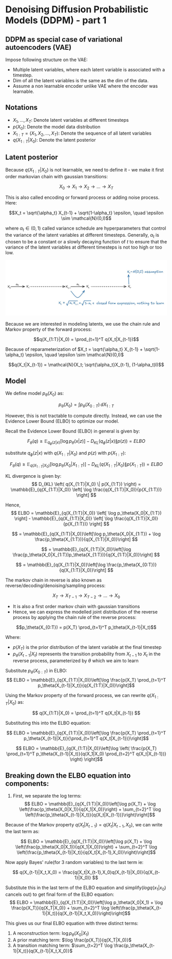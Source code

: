 # Denoising Diffusion Probabilistic Models (DDPM) - part 1

## DDPM as special case of variational autoencoders (VAE)

Impose following structure on the VAE:
- Multiple latent variables, where each latent variable is associated with a timestep.
- Dim of all the latent variables is the same as the dim of the data. 
- Assume a non learnable encoder unlike VAE where the encoder was learnable.

## Notations

- $X_1, ..., X_T$: Denote latent variables at different timesteps 
- $p(X_0)$: Denote the model data distribution
- $X_{1:T} = (X_1, X_2, ..., X_T)$: Denote the sequence of all latent variables
- $q(X_{1:T}|X_0)$: Denote the latent posterior

## Latent posterior

Because $q(X_{1:T}|X_0)$ is not learnable, we need to define it - we make it first order markovian chain with gaussian transitions:

$$X_0 \rightarrow X_1 \rightarrow X_2 \rightarrow ... \rightarrow X_T$$

This is also called encoding or forward process or adding noise process. Here:

$$X_t = \sqrt{\alpha_t} X_{t-1} + \sqrt{1-\alpha_t} \epsilon, \quad \epsilon \sim \mathcal{N}(0,I)$$

where $\alpha_t \in (0,1)$ called variance schedule are hyperparameters that control the variance of the latent variables at different timesteps. Generally, $\alpha_t$ is chosen to be a constant or a slowly decaying function of $t$ to ensure that the variance of the latent variables at different timesteps is not too high or too low.

<div style="text-align: center;"><img src="https://raw.githubusercontent.com/victor-explore/ADRL-Notes/refs/heads/main/30.JPG" alt="Denoising Diffusion Probabilistic Models (DDPM) Architecture" width="900" height="auto"/></div>

Because we are interested in modeling latents, we use the chain rule and Markov property of the forward process:

$$q(X_{1:T}|X_0) = \prod_{t=1}^T q(X_t|X_{t-1})$$

Because of reparameterization of $X_t = \sqrt{\alpha_t} X_{t-1} + \sqrt{1-\alpha_t} \epsilon, \quad \epsilon \sim \mathcal{N}(0,I)$
 
$$q(X_t|X_{t-1}) = \mathcal{N}(X_t; \sqrt{\alpha_t}X_{t-1}, (1-\alpha_t)I)$$

## Model

We define model $p_\theta(X_0)$ as:

$$p_\theta(X_0) = \int p_\theta(X_{0:T}) \, dX_{1:T}$$

However, this is not tractable to compute directly. Instead, we can use the Evidence Lower Bound (ELBO) to optimize our model.

Recall the Evidence Lower Bound (ELBO) in general is given by:

$$ F_\theta(q) \geq \mathbb{E}_{q_{\phi}(z|x)} \left[ \log p_\theta(x|z) \right] - D_{KL} \left( q_{\phi}(z|x) \| p(z) \right) = ELBO$$

substitute $q_{\phi}(z|x)$ with $q(X_{1:T}|X_0)$ and $p(z)$ with $p(X_{1:T})$:

$$ F_\theta(q) \geq \mathbb{E}_{q(X_{1:T}|X_0)} \left[ \log p_\theta(X_0|X_{1:T}) \right] - D_{KL} \left( q(X_{1:T}|X_0) \| p(X_{1:T}) \right) = ELBO $$

KL divergence is given by:
$$ D_{KL} \left( q(X_{1:T}|X_0) \| p(X_{1:T}) \right) = \mathbb{E}_{q(X_{1:T}|X_0)} \left[ \log \frac{q(X_{1:T}|X_0)}{p(X_{1:T})} \right] $$

Hence,
$$ ELBO = \mathbb{E}_{q(X_{1:T}|X_0)} \left[ \log p_\theta(X_0|X_{1:T}) \right] - \mathbb{E}_{q(X_{1:T}|X_0)} \left[ \log \frac{q(X_{1:T}|X_0)}{p(X_{1:T})} \right] $$



$$ = \mathbb{E}_{q(X_{1:T}|X_0)}\left[\log p_\theta(X_0|X_{1:T}) + \log \frac{p_\theta(X_{1:T})}{q(X_{1:T}|X_0)}\right] $$

$$ = \mathbb{E}_{q(X_{1:T}|X_0)}\left[\log \frac{p_\theta(X_0|X_{1:T})p_\theta(X_{1:T})}{q(X_{1:T}|X_0)}\right] $$

$$ = \mathbb{E}_{q(X_{1:T}|X_0)}\left[\log \frac{p_\theta(X_{0:T})}{q(X_{1:T}|X_0)}\right] $$

The markov chain in reverse is also known as reverse/decoding/denoising/sampling process:

$$X_T \rightarrow X_{T-1} \rightarrow X_{T-2} \rightarrow ... \rightarrow X_0$$
- It is also a first order markov chain with gaussian transitions
- Hence, we can express the modelled joint distribution of the reverse process by applying the chain rule of the reverse process:

$$p_\theta(X_{0:T}) = p(X_T) \prod_{t=1}^T p_\theta(X_{t-1}|X_t)$$

Where:
- $p(X_T)$ is the prior distribution of the latent variable at the final timestep
- $p_\theta(X_{t-1}|X_t)$ represents the transition probability from $X_{t-1}$ to $X_t$ in the reverse process, parameterized by $\theta$ which we aim to learn

Substitute $p_\theta(X_{0:T})$ in ELBO:
$$ ELBO = \mathbb{E}_{q(X_{1:T}|X_0)}\left[\log \frac{p(X_T) \prod_{t=1}^T p_\theta(X_{t-1}|X_t)}{q(X_{1:T}|X_0)}\right]$$

Using the Markov property of the forward process, we can rewrite $q(X_{1:T}|X_0)$ as:

$$ q(X_{1:T}|X_0) = \prod_{t=1}^T q(X_t|X_{t-1}) $$

Substituting this into the ELBO equation:

$$ ELBO = \mathbb{E}_{q(X_{1:T}|X_0)}\left[\log \frac{p(X_T) \prod_{t=1}^T p_\theta(X_{t-1}|X_t)}{\prod_{t=1}^T q(X_t|X_{t-1})}\right]$$

$$ ELBO = \mathbb{E}_{q(X_{1:T}|X_0)}\left[\log \left( \frac{p(X_T) \prod_{t=1}^T p_\theta(X_{t-1}|X_t)}{q(X_1|X_0) \prod_{t=2}^T q(X_t|X_{t-1})} \right) \right]$$

## Breaking down the ELBO equation into components:

1. First, we separate the log terms:
$$ ELBO = \mathbb{E}_{q(X_{1:T}|X_0)}\left[\log p(X_T) + \log \left(\frac{p_\theta(X_0|X_1)}{q(X_1|X_0)}\right) + \sum_{t=2}^T \log \left(\frac{p_\theta(X_{t-1}|X_t)}{q(X_t|X_{t-1})}\right)\right]$$

Because of the Markov property $q(X_t|X_{t-1}) = q(X_t|X_{t-1},X_0)$, we can write the last term as:

$$ ELBO = \mathbb{E}_{q(X_{1:T}|X_0)}\left[\log p(X_T) + \log \left(\frac{p_\theta(X_0|X_1)}{q(X_1|X_0)}\right) + \sum_{t=2}^T \log \left(\frac{p_\theta(X_{t-1}|X_t)}{q(X_t|X_{t-1},X_0)}\right)\right]$$

Now apply Bayes' rule(for 3 random variables) to the last term ie:

$$ q(X_{t-1}|X_t,X_0) = \frac{q(X_t|X_{t-1},X_0)q(X_{t-1}|X_0)}{q(X_{t-1}|X_0)} $$

Substitute this in the last term of the ELBO equation and simplify($logq(x_1|x_0)$ cancels out) to get final form of the ELBO equation:
$$ ELBO = \mathbb{E}_{q(X_{1:T}|X_0)}\left[\log p_\theta(X_0|X_1) + \log \frac{p(X_T)}{q(X_T|X_0)} + \sum_{t=2}^T \log \left(\frac{p_\theta(X_{t-1}|X_t)}{q(X_{t-1}|X_t,X_0)}\right)\right]$$

This gives us our final ELBO equation with three distinct terms:
1. A reconstruction term: $\log p_\theta(X_0|X_1)$
2. A prior matching term: $\log \frac{p(X_T)}{q(X_T|X_0)}$
3. A transition matching term: $\sum_{t=2}^T \log \frac{p_\theta(X_{t-1}|X_t)}{q(X_{t-1}|X_t,X_0)}$